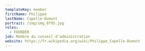 ```yaml
---
templateKey: member
firstName: Philippe
lastName: Capelle-Dumont
portrait: /img/img_0795.jpg
roles:
  - FOUNDER
job: Membre du conseil d'administration
website: https://fr.wikipedia.org/wiki/Philippe_Capelle-Dumont
---
```

